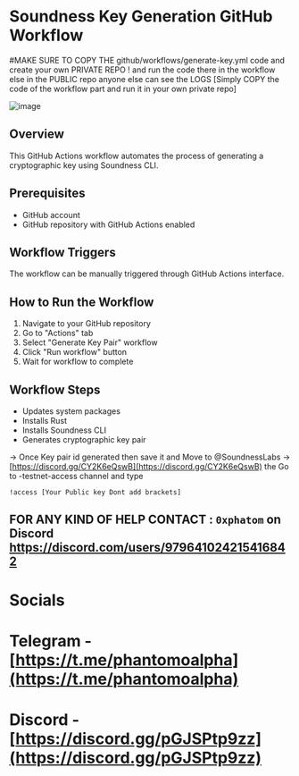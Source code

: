 # Soundness Key Generation GitHub Workflow

#MAKE SURE TO COPY THE github/workflows/generate-key.yml code and create your own PRIVATE REPO ! and run the code there in the workflow else in the PUBLIC repo anyone else can see the LOGS [Simply COPY the code of the workflow part and run it in your own private repo]

![image](https://github.com/user-attachments/assets/976de52f-a5ba-4b47-928d-1b5dfb2f185c)

## Overview
This GitHub Actions workflow automates the process of generating a cryptographic key using Soundness CLI.

## Prerequisites
- GitHub account
- GitHub repository with GitHub Actions enabled

## Workflow Triggers
The workflow can be manually triggered through GitHub Actions interface.

## How to Run the Workflow

1. Navigate to your GitHub repository
2. Go to "Actions" tab
3. Select "Generate Key Pair" workflow
4. Click "Run workflow" button
5. Wait for workflow to complete

## Workflow Steps
- Updates system packages
- Installs Rust
- Installs Soundness CLI
- Generates cryptographic key pair

-> Once Key pair id generated then save it and Move to @SoundnessLabs -> [https://discord.gg/CY2K6eQswB](https://discord.gg/CY2K6eQswB) the Go to -testnet-access channel and type 

``` !access [Your Public key Dont add brackets] ```
 
## FOR ANY KIND OF HELP CONTACT : ` 0xphatom ` on Discord  https://discord.com/users/979641024215416842

# Socials 

# Telegram - [https://t.me/phantomoalpha](https://t.me/phantomoalpha)
# Discord - [https://discord.gg/pGJSPtp9zz](https://discord.gg/pGJSPtp9zz)
